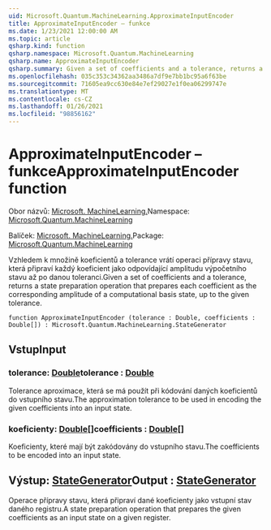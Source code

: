 ```yaml
---
uid: Microsoft.Quantum.MachineLearning.ApproximateInputEncoder
title: ApproximateInputEncoder – funkce
ms.date: 1/23/2021 12:00:00 AM
ms.topic: article
qsharp.kind: function
qsharp.namespace: Microsoft.Quantum.MachineLearning
qsharp.name: ApproximateInputEncoder
qsharp.summary: Given a set of coefficients and a tolerance, returns a state preparation operation that prepares each coefficient as the corresponding amplitude of a computational basis state, up to the given tolerance.
ms.openlocfilehash: 035c353c34362aa3486a7df9e7bb1bc95a6f63be
ms.sourcegitcommit: 71605ea9cc630e84e7ef29027e1f0ea06299747e
ms.translationtype: MT
ms.contentlocale: cs-CZ
ms.lasthandoff: 01/26/2021
ms.locfileid: "98856162"
---
```

# <a name="approximateinputencoder-function"></a><span data-ttu-id="957e4-102">ApproximateInputEncoder – funkce</span><span class="sxs-lookup"><span data-stu-id="957e4-102">ApproximateInputEncoder function</span></span>

<span data-ttu-id="957e4-103">Obor názvů: [Microsoft. MachineLearning.](xref:Microsoft.Quantum.MachineLearning)</span><span class="sxs-lookup"><span data-stu-id="957e4-103">Namespace: [Microsoft.Quantum.MachineLearning](xref:Microsoft.Quantum.MachineLearning)</span></span>

<span data-ttu-id="957e4-104">Balíček: [Microsoft. MachineLearning.](https://nuget.org/packages/Microsoft.Quantum.MachineLearning)</span><span class="sxs-lookup"><span data-stu-id="957e4-104">Package: [Microsoft.Quantum.MachineLearning](https://nuget.org/packages/Microsoft.Quantum.MachineLearning)</span></span>


<span data-ttu-id="957e4-105">Vzhledem k množině koeficientů a tolerance vrátí operaci přípravy stavu, která připraví každý koeficient jako odpovídající amplitudu výpočetního stavu až po danou toleranci.</span><span class="sxs-lookup"><span data-stu-id="957e4-105">Given a set of coefficients and a tolerance, returns a state preparation operation that prepares each coefficient as the corresponding amplitude of a computational basis state, up to the given tolerance.</span></span>

```qsharp
function ApproximateInputEncoder (tolerance : Double, coefficients : Double[]) : Microsoft.Quantum.MachineLearning.StateGenerator
```


## <a name="input"></a><span data-ttu-id="957e4-106">Vstup</span><span class="sxs-lookup"><span data-stu-id="957e4-106">Input</span></span>

### <a name="tolerance--double"></a><span data-ttu-id="957e4-107">tolerance: [Double](xref:microsoft.quantum.lang-ref.double)</span><span class="sxs-lookup"><span data-stu-id="957e4-107">tolerance : [Double](xref:microsoft.quantum.lang-ref.double)</span></span>

<span data-ttu-id="957e4-108">Tolerance aproximace, která se má použít při kódování daných koeficientů do vstupního stavu.</span><span class="sxs-lookup"><span data-stu-id="957e4-108">The approximation tolerance to be used in encoding the given coefficients into an input state.</span></span>


### <a name="coefficients--double"></a><span data-ttu-id="957e4-109">koeficienty: [Double](xref:microsoft.quantum.lang-ref.double)[]</span><span class="sxs-lookup"><span data-stu-id="957e4-109">coefficients : [Double](xref:microsoft.quantum.lang-ref.double)[]</span></span>

<span data-ttu-id="957e4-110">Koeficienty, které mají být zakódovány do vstupního stavu.</span><span class="sxs-lookup"><span data-stu-id="957e4-110">The coefficients to be encoded into an input state.</span></span>



## <a name="output--stategenerator"></a><span data-ttu-id="957e4-111">Výstup: [StateGenerator](xref:Microsoft.Quantum.MachineLearning.StateGenerator)</span><span class="sxs-lookup"><span data-stu-id="957e4-111">Output : [StateGenerator](xref:Microsoft.Quantum.MachineLearning.StateGenerator)</span></span>

<span data-ttu-id="957e4-112">Operace přípravy stavu, která připraví dané koeficienty jako vstupní stav daného registru.</span><span class="sxs-lookup"><span data-stu-id="957e4-112">A state preparation operation that prepares the given coefficients as an input state on a given register.</span></span>